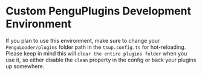 # Custom PenguPlugins Development Environment

If you plan to use this environment, make sure to change your `PenguLoader/plugins` folder path in the `tsup.config.ts` for hot-reloading.
Please keep in mind this will `clear the entire plugins folder` when you use it, so either disable the `clean` property in the config or back your plugins up somewhere.
